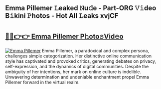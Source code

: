 ## Emma Pillemer 𝙻eaked 𝙽u𝚍e - Part-ORG 𝚅𝚒deo B𝚒kini 𝙿hotos - Hot All 𝙻eaks xvjCF

# <h2><a href="http://ld5t4p.urlbe.top/?page=Emma+Pillemer">🔗🔗👉👉 Emma Pillemer P𝚑oto𝚜Vid𝚎o</a></h2>

[![Emma Pillemer](https://i.imgur.com/eBuTRDB.gif)](http://ld5t4p.urlbe.top/?page=Emma+Pillemer)
Emma Pillemer, a paradoxical and complex persona, challenges simple categorization. Her distinctive online communication style has captivated and provoked critics, generating debates on privacy, self-expression, and the dynamics of digital communities. Despite the ambiguity of her intentions, her mark on online culture is indelible. Unwavering determination and undeniable enchantment propel Emma Pillemer forward in the virtual realm.
